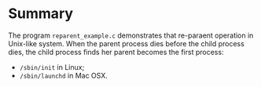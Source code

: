 # Summary

The program `reparent_example.c` demonstrates that re-paraent operation in Unix-like system. When the parent process dies before the child process dies, the child process finds her parent becomes the first process:
  - `/sbin/init` in Linux;
  - `/sbin/launchd` in Mac OSX.
